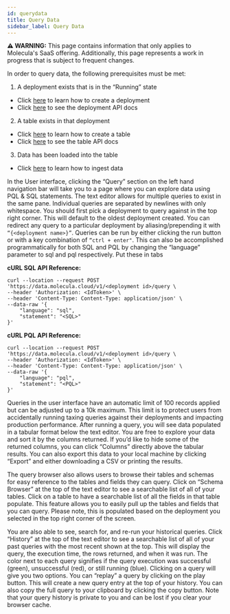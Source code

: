 ```yaml
---
id: querydata
title: Query Data
sidebar_label: Query Data
---
```


 **⚠ WARNING:** This page contains information that only applies to Molecula's SaaS offering. Additionally, this page represents a work in progress that is subject to frequent changes. 

In order to query data, the following prerequisites must be met:

1. A deployment exists that is in the “Running” state
- Click [here](/saas/createdeployment/createdeployment) to learn how to create a deployment
- Click [here](/saas/saas-reference/controlplaneapi) to see the deployment API docs
2. A table exists in that deployment
- Click [here](/saas/ingestdata/tables) to learn how to create a table
- Click [here](/saas/saas-reference/controlplaneapi) to see the table API docs
3. Data has been loaded into the table
- Click [here](/saas/ingestdata/ingestoverview) to learn how to ingest data

In the User interface, clicking the “Query” section on the left hand navigation bar will take you to a page where you can explore data using PQL & SQL statements. The text editor allows for multiple queries to exist in the same pane. Individual queries are separated by newlines with only whitespace. You should first pick a deployment to query against in the top right corner. This will default to the oldest deployment created. You can redirect any query to a particular deployment by aliasing/prepending it with `“{<deployment name>}”`. Queries can be run by either clicking the run button or with a key combination of `“ctrl + enter"`. This can also be accomplished programmatically <link to query in references> for both SQL and PQL by changing the “language” parameter to sql and pql respectively. Put these in tabs

**cURL SQL API Reference:**
```shell
curl --location --request POST 'https://data.molecula.cloud/v1/<deployment id>/query \
--header 'Authorization: <IdToken>' \
--header 'Content-Type: Content-Type: application/json' \
--data-raw '{ 
    "language": "sql", 
    "statement": "<SQL>"
}'
```

**cURL PQL API Reference:**
```shell
curl --location --request POST 'https://data.molecula.cloud/v1/<deployment id>/query \
--header 'Authorization: <IdToken>' \
--header 'Content-Type: Content-Type: application/json' \
--data-raw '{ 
    "language": "pql", 
    "statement": "<PQL>"
}'
```

Queries in the user interface have an automatic limit of 100 records applied but can be adjusted up to a 10k maximum. This limit is to protect users from accidentally running taxing queries against their deployments and impacting production performance. After running a query, you will see data populated in a tabular format below the text editor. You are free to explore your data and sort it by the columns returned. If you’d like to hide some of the returned columns, you can click “Columns” directly above the tabular results. You can also export this data to your local machine by clicking “Export” and either downloading a CSV or printing the results.

The query browser also allows users to browse their tables and schemas for easy reference to the tables and fields they can query. Click on “Schema Browser” at the top of the text editor to see a searchable list of all of your tables. Click on a table to have a searchable list of all the fields in that table populate. This feature allows you to easily pull up the tables and fields that you can query. Please note, this is populated based on the deployment you selected in the top right corner of the screen.

You are also able to see, search for, and re-run your historical queries. Click “History” at the top of the text editor to see a searchable list of all of your past queries with the most recent shown at the top. This will display the query, the execution time, the rows returned, and when it was run. The color next to each query signifies if the query execution was successful (green), unsuccessful (red), or still running (blue). Clicking on a query will give you two options. You can “replay” a query by clicking on the play button. This will create a new query entry at the top of your history. You can also copy the full query to your clipboard by clicking the copy button. Note that your query history is private to you and can be lost if you clear your browser cache.